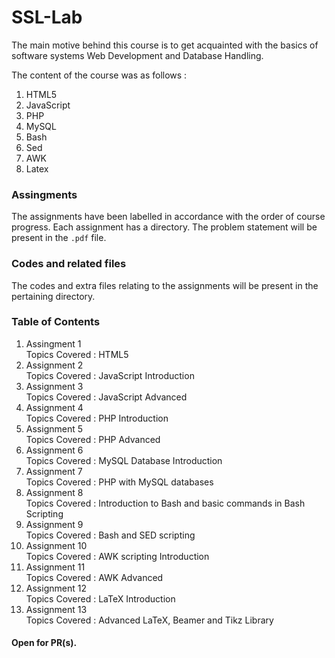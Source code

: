 # SSL-Lab
The main motive behind this course is to get acquainted with the basics of software systems Web Development and Database Handling. 

The content of the course was as follows :

1. HTML5
2. JavaScript
3. PHP
4. MySQL
5. Bash
6. Sed
7. AWK
8. Latex

### Assingments
The assignments have been labelled in accordance with the order of course progress.
Each assignment has a directory. The problem statement will be present in the ```.pdf``` file.

### Codes and related files
The codes and extra files relating to the assignments will be present in the pertaining directory.

### Table of Contents
1. Assingment 1\
  Topics Covered : HTML5
2. Assignment 2\
  Topics Covered : JavaScript Introduction
3. Assignment 3\
  Topics Covered : JavaScript Advanced
4. Assignment 4\
  Topics Covered : PHP Introduction
5. Assignment 5\
  Topics Covered : PHP Advanced
6. Assignment 6\
  Topics Covered : MySQL Database Introduction
7. Assignment 7\
  Topics Covered : PHP with MySQL databases
8. Assignment 8\
  Topics Covered : Introduction to Bash and basic commands in Bash Scripting
9. Assignment 9\
  Topics Covered : Bash and SED scripting
10. Assignment 10\
  Topics Covered : AWK scripting Introduction
11. Assignment 11\
  Topics Covered : AWK Advanced
12. Assignment 12\
  Topics Covered : LaTeX Introduction
13. Assignment 13\
  Topics Covered : Advanced LaTeX, Beamer and Tikz Library
#### Open for PR(s).
